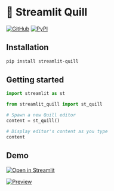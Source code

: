 # 📝 Streamlit Quill

[![GitHub][github_badge]][github_link] [![PyPI][pypi_badge]][pypi_link] 

## Installation

```sh
pip install streamlit-quill
```

## Getting started

```python
import streamlit as st

from streamlit_quill import st_quill

# Spawn a new Quill editor
content = st_quill()

# Display editor's content as you type
content
```

## Demo

[![Open in Streamlit][share_badge]][share_link]

[![Preview][share_img]][share_link]

[share_badge]: https://static.streamlit.io/badges/streamlit_badge_black_white.svg
[share_link]: https://share.streamlit.io/okld/streamlit-gallery/main?p=quill-editor
[share_img]: https://raw.githubusercontent.com/okld/streamlit-quill/main/preview.png

[github_badge]: https://badgen.net/badge/icon/GitHub?icon=github&color=black&label
[github_link]: https://github.com/okld/streamlit-quill

[pypi_badge]: https://badgen.net/pypi/v/streamlit-quill?icon=pypi&color=black&label
[pypi_link]: https://pypi.org/project/streamlit-quill
